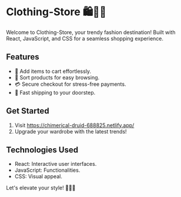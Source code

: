 # Clothing-Store 🛍️👗👖

Welcome to Clothing-Store, your trendy fashion destination! Built with React, JavaScript, and CSS for a seamless shopping experience.

## Features

- 🛒 Add items to cart effortlessly.
- 🔄 Sort products for easy browsing.
- 💳 Secure checkout for stress-free payments.
- 🚚 Fast shipping to your doorstep.

## Get Started

1. Visit https://chimerical-druid-688825.netlify.app/
2. Upgrade your wardrobe with the latest trends!

## Technologies Used

- React: Interactive user interfaces.
- JavaScript: Functionalities.
- CSS: Visual appeal.

Let's elevate your style! 💃🕺🛒
